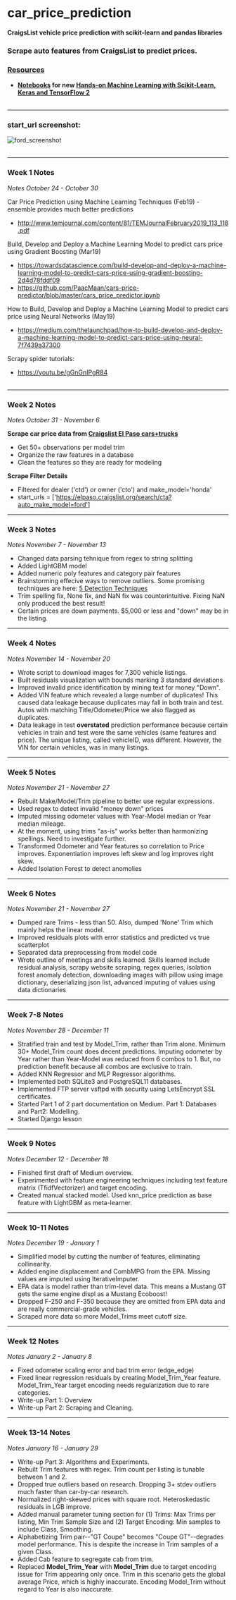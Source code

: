 # car_price_prediction
**CraigsList vehicle price prediction with scikit-learn and pandas libraries**



### Scrape auto features from CraigsList to predict prices.

### <ins>Resources</ins>
* **[Notebooks](https://github.com/ageron/handson-ml2) for new <ins>[Hands-on Machine Learning with Scikit-Learn, Keras and TensorFlow 2](https://www.amazon.com/dp/1492032646/ref=cm_sw_r_tw_dp_U_x_HWDQDb0DEX69X)</ins>**
<br><br/>

***
### start_url screenshot: 
![ford_screenshot](start_url.PNG)
<br><br/>

---
### Week 1 Notes
*Notes October 24 - October 30*

Car Price Prediction using Machine  Learning Techniques (Feb19) - ensemble provides much better predictions
* http://www.temjournal.com/content/81/TEMJournalFebruary2019_113_118.pdf

Build, Develop and Deploy a Machine Learning Model to predict cars price using Gradient Boosting (Mar19)
* https://towardsdatascience.com/build-develop-and-deploy-a-machine-learning-model-to-predict-cars-price-using-gradient-boosting-2d4d78fddf09
* https://github.com/PaacMaan/cars-price-predictor/blob/master/cars_price_predictor.ipynb

How to Build, Develop and Deploy a Machine Learning Model to predict cars price using Neural Networks (May19)
* https://medium.com/thelaunchpad/how-to-build-develop-and-deploy-a-machine-learning-model-to-predict-cars-price-using-neural-7f7439a37300

Scrapy spider tutorials:
* https://youtu.be/gGnGnIPgR84
<br><br/>

---
### Week 2 Notes
*Notes October 31 - November 6*

**Scrape car price data from [Craigslist El Paso cars+trucks](https://elpaso.craigslist.org/d/cars-trucks/search/cta)**
* Get 50+ observations per model trim
* Organize the raw features in a database
* Clean the features so they are ready for modeling

**Scrape Filter Details**
* Filtered for dealer ('ctd') or owner ('cto') and make_model='honda'
* start_urls = ['https://elpaso.craigslist.org/search/cta?auto_make_model=ford']

---
### Week 3 Notes
*Notes November 7 - November 13*

* Changed data parsing tehnique from regex to string splitting
* Added LightGBM model
* Added numeric poly features and category pair features
* Brainstorming effecive ways to remove outliers.  Some promising techniques are here:  [5 Detection Techniques](https://towardsdatascience.com/5-ways-to-detect-outliers-that-every-data-scientist-should-know-python-code-70a54335a623)
* Trim spelling fix, None fix, and NaN fix was counterintuitive.  Fixing NaN only produced the best result!
* Certain prices are down payments.  $5,000 or less and "down" may be in the listing.

---
### Week 4 Notes
*Notes November 14 - November 20*
* Wrote script to download images for 7,300 vehicle listings.
* Built residuals visualization with bounds marking 3 standard deviations
* Improved invalid price identification by mining text for money "Down".
* Added VIN feature which revealed a large number of duplicates!  This caused data leakage because duplicates may fall in both train and test. Autos with matching Title/Odometer/Price we also flagged as duplicates.
* Data leakage in test **overstated** prediction performance because certain vehicles in train and test were the same vehicles (same features and price).  The unique listing, called vehicleID, was different.  However, the VIN for certain vehicles, was in many listings.

---
### Week 5 Notes
*Notes November 21 - November 27*
* Rebuilt Make/Model/Trim pipeline to better use regular expressions.
* Used regex to detect invalid "money down" prices
* Imputed missing odometer values with Year-Model median or Year median mileage.
* At the moment, using trims "as-is" works better than harmonizing spellings.  Need to investigate further.
* Transformed Odometer and Year features so correlation to Price improves.  Exponentiation improves left skew and log improves right skew.
* Added Isolation Forest to detect anomolies

---
### Week 6 Notes
*Notes November 21 - November 27*
* Dumped rare Trims - less than 50.  Also, dumped 'None' Trim which mainly helps the linear model.
* Improved residuals plots with error statistics and predicted vs true scatterplot
* Separated data preprocessing from model code
* Wrote outline of meetings and skills learned. Skills learned include residual analysis, scrapy website scraping, regex queries, isolation forest anomaly detection, downloading images with pillow using image dictionary, deserializing json list, advanced imputing of values using data dictionaries

---
### Week 7-8 Notes
*Notes November 28 - December 11*
* Stratified train and test by Model_Trim, rather than Trim alone.  Minimum 30+ Model_Trim count does decent predictions.
Imputing odometer by Year rather than Year-Model was reduced from 6 combos to 1.  But, no prediction benefit because all
combos are exclusive to train.
* Added KNN Regressor and MLP Regressor algorithms.
* Implemented both SQLite3 and PostgreSQL11 databases.
* Implemented FTP server vsftpd with security using LetsEncrypt SSL certificates.
* Started Part 1 of 2 part documentation on Medium.  Part 1: Databases and Part2: Modelling.
* Started Django lesson

---
### Week 9 Notes
*Notes December 12 - December 18*
* Finished first draft of Medium overview.
* Experimented with feature engineering techniques including text feature matrix (TfidfVectorizer) and target encoding.
* Created manual stacked model.  Used knn_price prediction as base feature with LightGBM as meta-learner.

---
### Week 10-11 Notes
*Notes December 19 - January 1*
* Simplified model by cutting the number of features, eliminating collinearity.
* Added engine displacement and CombMPG from the EPA. Missing values are imputed using IterativeImputer.
* EPA data is model rather than trim-level data.  This means a Mustang GT gets the same engine displ as a Mustang Ecoboost!
* Dropped F-250 and F-350 because they are omitted from EPA data and are really commercial-grade vehicles.
* Scraped more data so more Model_Trims meet cutoff size.

---
### Week 12 Notes
*Notes January 2 - January 8*
* Fixed odometer scaling error and bad trim error (edge_edge)
* Fixed linear regression residuals by creating Model_Trim_Year feature.  Model_Trim_Year target encoding needs regularization due to rare categories.
* Write-up Part 1: Overview
* Write-up Part 2: Scraping and Cleaning.

---
### Week 13-14 Notes
*Notes January 16 - January 29*
* Write-up Part 3: Algorithms and Experiments.
* Rebuilt Trim features with regex.  Trim count per listing is tunable between 1 and 2.
* Dropped true outliers based on research. Dropping 3+ stdev outliers much faster than car-by-car research.
* Normalized right-skewed prices with square root.  Heteroskedastic residuals in LGB improve.
* Added manual parameter tuning section for (1) Trims: Max Trims per listing, Min Trim Sample Size and 
(2) Target Encoding: Min samples to include Class, Smoothing.
* Alphabetizing Trim pair--"GT Coupe" becomes "Coupe GT"--degrades model performance.  This is despite the increase in Trim samples of a given Class.
* Added Cab feature to segregate cab from trim.  
* Replaced **Model_Trim_Year** with **Model_Trim** due to target encoding issue for Trim appearing only once.
Trim in this scenario gets the global average Price, which is highly inaccurate.  Encoding Model_Trim without
regard to Year is also inaccurate.
